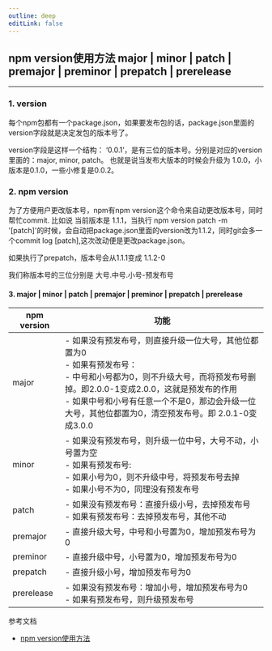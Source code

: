```yaml
---
outline: deep
editLink: false
---
```


## npm version使用方法 major | minor | patch | premajor | preminor | prepatch | prerelease

---

### 1. version
每个npm包都有一个package.json，如果要发布包的话，package.json里面的version字段就是决定发包的版本号了。

version字段是这样一个结构： ‘0.0.1’，是有三位的版本号。分别是对应的version里面的：major, minor, patch。
也就是说当发布大版本的时候会升级为 1.0.0，小版本是0.1.0，一些小修复是0.0.2。

### 2. npm version
为了方便用户更改版本号，npm有npm version这个命令来自动更改版本号，同时帮忙commit.
比如说 当前版本是 1.1.1，当执行 npm version patch -m '[patch]'的时候，会自动把package.json里面的version改为1.1.2，同时git会多一个commit log [patch],这次改动便是更改package.json。

如果执行了prepatch，版本号会从1.1.1变成 1.1.2-0

我们称版本号的三位分别是 大号.中号.小号-预发布号

#### 3. major | minor | patch | premajor | preminor | prepatch | prerelease

| npm version | 功能                                                         |
| ----------- | ------------------------------------------------------------ |
| major       | \- 如果没有预发布号，则直接升级一位大号，其他位都置为0 <br />\- 如果有预发布号：<br /> - 中号和小号都为0，则不升级大号，而将预发布号删掉。即2.0.0-1变成2.0.0，这就是预发布的作用 <br /> - 如果中号和小号有任意一个不是0，那边会升级一位大号，其他位都置为0，清空预发布号。即 2.0.1-0变成3.0.0 |
| minor       | \- 如果没有预发布号，则升级一位中号，大号不动，小号置为空<br/>\- 如果有预发布号:<br/>- 如果小号为0，则不升级中号，将预发布号去掉<br/>- 如果小号不为0，同理没有预发布号 |
| patch       | \- 如果没有预发布号：直接升级小号，去掉预发布号<br/>\- 如果有预发布号：去掉预发布号，其他不动 |
| premajor    | \- 直接升级大号，中号和小号置为0，增加预发布号为0            |
| preminor    | \- 直接升级中号，小号置为0，增加预发布号为0                  |
| prepatch    | \- 直接升级小号，增加预发布号为0                             |
| prerelease  | \- 如果没有预发布号：增加小号，增加预发布号为0<br/>\- 如果有预发布号，则升级预发布号 |


参考文档

-  [npm version使用方法](https://www.jianshu.com/p/5565536a1f82)